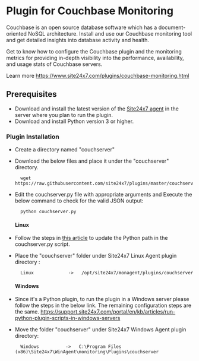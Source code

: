 Plugin for Couchbase Monitoring
===========

Couchbase is an open source database software which has a document-oriented NoSQL architecture. Install and use our Couchbase monitoring tool and get detailed insights into database activity and health.

Get to know how to configure the Couchbase plugin and the monitoring metrics for providing in-depth visibility into the performance, availability, and usage stats of Couchbase servers.

Learn more https://www.site24x7.com/plugins/couchbase-monitoring.html


## Prerequisites

- Download and install the latest version of the [Site24x7 agent](https://www.site24x7.com/app/client#/admin/inventory/add-monitor) in the server where you plan to run the plugin. 
- Download and install Python version 3 or higher.


### Plugin Installation  

- Create a directory named "couchserver"

- Download the below files and place it under the "couchserver" directory.

		wget https://raw.githubusercontent.com/site24x7/plugins/master/couchserver/couchserver.py


- Edit the couchserver.py file with appropriate arguments and Execute the below command to check for the valid JSON output:

		python couchserver.py
  #### Linux

- Follow the steps in [this article](https://support.site24x7.com/portal/en/kb/articles/updating-python-path-in-a-plugin-script-for-linux-servers) to update the Python path in the couchserver.py script.
  
- Place the "couchserver" folder under Site24x7 Linux Agent plugin directory : 

		Linux             ->   /opt/site24x7/monagent/plugins/couchserver

  #### Windows 

- Since it's a Python plugin, to run the plugin in a Windows server please follow the steps in the below link. The remaining configuration steps are the same.
https://support.site24x7.com/portal/en/kb/articles/run-python-plugin-scripts-in-windows-servers

- Move the folder "couchserver" under Site24x7 Windows Agent plugin directory: 

		Windows          ->   C:\Program Files (x86)\Site24x7\WinAgent\monitoring\Plugins\couchserver
